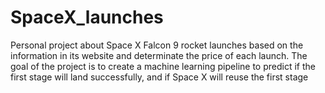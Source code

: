 # SpaceX_launches
Personal project about Space X Falcon 9 rocket launches based on the information in its website and determinate the price of each launch. The goal of the project is to create a machine learning pipeline to predict if the first stage will land successfully, and if Space X will reuse the first stage


